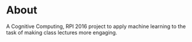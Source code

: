 # About

A Cognitive Computing, RPI 2016 project to apply machine learning to the task of making class lectures more engaging.
